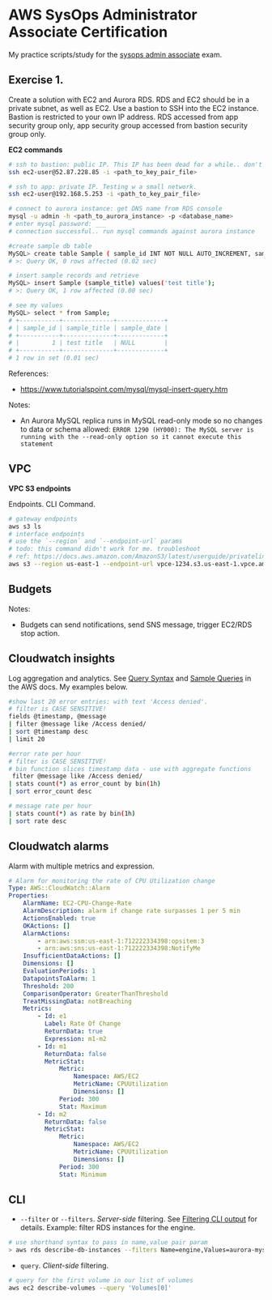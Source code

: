 # AWS SysOps Administrator Associate Certification
My practice scripts/study for the [sysops admin associate](https://aws.amazon.com/certification/certified-sysops-admin-associate/) exam. 


## Exercise 1.

Create a solution with EC2 and Aurora RDS. RDS and EC2 should be in a private subnet, as well as EC2. Use a bastion to SSH into the EC2 instance. Bastion is restricted to your own IP address. RDS accessed from app security group only, app security group accessed from bastion security group only.  

**EC2 commands**
```sh
# ssh to bastion: public IP. This IP has been dead for a while.. don't even try it 😂
ssh ec2-user@52.87.228.85 -i <path_to_key_pair_file>

# ssh to app: private IP. Testing w a small network. 
ssh ec2-user@192.168.5.253 -i <path_to_key_pair_file>

# connect to aurora instance: get DNS name from RDS console
mysql -u admin -h <path_to_aurora_instance> -p <database_name>
# enter mysql password: ___ 
# connection successful.. run mysql commands against aurora instance

#create sample db table
MySQL> create table Sample ( sample_id INT NOT NULL AUTO_INCREMENT, sample_title varchar(128) not null, sample_date date, primary key (sample_id) );
# >: Query OK, 0 rows affected (0.02 sec)

# insert sample records and retrieve
MySQL> insert Sample (sample_title) values('test title');
# >: Query OK, 1 row affected (0.00 sec)

# see my values
MySQL> select * from Sample;
# +-----------+--------------+-------------+
# | sample_id | sample_title | sample_date |
# +-----------+--------------+-------------+
# |         1 | test title   | NULL        |
# +-----------+--------------+-------------+
# 1 row in set (0.01 sec)
```

References: 
- https://www.tutorialspoint.com/mysql/mysql-insert-query.htm

Notes: 
- An Aurora MySQL replica runs in MySQL read-only mode so no changes to data or schema allowed: `ERROR 1290 (HY000): The MySQL server is running with the --read-only option so it cannot execute this statement`

## VPC
**VPC S3 endpoints**

Endpoints. CLI Command. 
```sh
# gateway endpoints
aws s3 ls
# interface endpoints
# use the `--region` and `--endpoint-url` params
# todo: this command didn't work for me. troubleshoot 
# ref: https://docs.aws.amazon.com/AmazonS3/latest/userguide/privatelink-interface-endpoints.html
aws s3 --region us-east-1 --endpoint-url vpce-1234.s3.us-east-1.vpce.amazonaws.com ls
```

## Budgets

Notes: 
- Budgets can send notifications, send SNS message, trigger EC2/RDS stop action. 

## Cloudwatch insights
Log aggregation and analytics. See [Query Syntax](https://docs.aws.amazon.com/AmazonCloudWatch/latest/logs/CWL_QuerySyntax.html) and [Sample Queries](https://docs.aws.amazon.com/AmazonCloudWatch/latest/logs/CWL_QuerySyntax-examples.html) in the AWS docs. My examples below.
```sh
#show last 20 error entries: with text 'Access denied'. 
# filter is CASE SENSITIVE!
fields @timestamp, @message
| filter @message like /Access denied/
| sort @timestamp desc
| limit 20

#error rate per hour
# filter is CASE SENSITIVE!
# bin function slices timestamp data - use with aggregate functions
 filter @message like /Access denied/
| stats count(*) as error_count by bin(1h)
| sort error_count desc

# message rate per hour
| stats count(*) as rate by bin(1h)
| sort rate desc
```

## Cloudwatch alarms
Alarm with multiple metrics and expression. 
```yml
# Alarm for monitoring the rate of CPU Utilization change 
Type: AWS::CloudWatch::Alarm
Properties:
    AlarmName: EC2-CPU-Change-Rate
    AlarmDescription: alarm if change rate surpasses 1 per 5 min
    ActionsEnabled: true
    OKActions: []
    AlarmActions:
        - arn:aws:ssm:us-east-1:712222334398:opsitem:3
        - arn:aws:sns:us-east-1:712222334398:NotifyMe
    InsufficientDataActions: []
    Dimensions: []
    EvaluationPeriods: 1
    DatapointsToAlarm: 1
    Threshold: 200
    ComparisonOperator: GreaterThanThreshold
    TreatMissingData: notBreaching
    Metrics:
        - Id: e1
          Label: Rate Of Change
          ReturnData: true
          Expression: m1-m2
        - Id: m1
          ReturnData: false
          MetricStat:
              Metric:
                  Namespace: AWS/EC2
                  MetricName: CPUUtilization
                  Dimensions: []
              Period: 300
              Stat: Maximum
        - Id: m2
          ReturnData: false
          MetricStat:
              Metric:
                  Namespace: AWS/EC2
                  MetricName: CPUUtilization
                  Dimensions: []
              Period: 300
              Stat: Minimum

```

## CLI

- `--filter` or `--filters`. _Server-side_ filtering. See [Filtering CLI output](https://docs.aws.amazon.com/cli/latest/userguide/cli-usage-filter.html) for details. Example: filter RDS instances for the engine. 
```sh
# use shorthand syntax to pass in name,value pair param
> aws rds describe-db-instances --filters Name=engine,Values=aurora-mysql
```

- `query`. _Client-side_ filtering. 
```sh
# query for the first volume in our list of volumes
aws ec2 describe-volumes --query 'Volumes[0]'
```
